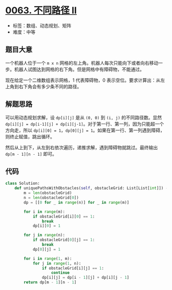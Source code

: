 # [0063. 不同路径 II](https://leetcode-cn.com/problems/unique-paths-ii/)

- 标签：数组、动态规划、矩阵
- 难度：中等

## 题目大意

一个机器人位于一个 `m x n` 网格的左上角。机器人每次只能向下或者向右移动一步。机器人试图达到网格的右下角。但是网格中有障碍物，不能通过。

现在给定一个二维数组表示网格，1 代表障碍物，0 表示空位。要求计算出：从左上角到右下角会有多少条不同的路径。

## 解题思路

可以用动态规划求解，设 `dp[i][j]` 是从 `(0, 0)` 到 `(i, j)` 的不同路径数。显然 `dp[i][j] = dp[i-1][j] + dp[i][j-1]`。对于第一行、第一列，因为只能超一个方向走，所以 `dp[i][0] = 1`，`dp[0][j] = 1`。如果在第一行、第一列遇到障碍，则终止赋值，跳出循环。

然后从上到下，从左到右依次遍历，递推求解，遇到障碍物就跳过。最终输出 `dp[m - 1][n - 1]` 即可。

## 代码

```Python
class Solution:
    def uniquePathsWithObstacles(self, obstacleGrid: List[List[int]]) -> int:
        m = len(obstacleGrid)
        n = len(obstacleGrid[0])
        dp = [[0 for _ in range(n)] for _ in range(m)]

        for i in range(m):
            if obstacleGrid[i][0] == 1:
                break
            dp[i][0] = 1

        for j in range(n):
            if obstacleGrid[0][j] == 1:
                break
            dp[0][j] = 1

        for i in range(1, m):
            for j in range(1, n):
                if obstacleGrid[i][j] == 1:
                    continue
                dp[i][j] = dp[i - 1][j] + dp[i][j - 1]
        return dp[m - 1][n - 1]

```


